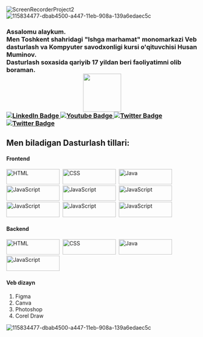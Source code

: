 ![ScreenRecorderProject2](https://github.com/aytishniklar/aytishniklar/assets/161709554/f842071a-4658-47bb-9c58-58d52e1e5d5d)
![115834477-dbab4500-a447-11eb-908a-139a6edaec5c](https://github.com/aytishniklar/aytishniklar/assets/161709554/f66be5f4-d70a-4a6f-b695-eb48043e0428)
<h3>Assalomu alaykum. <br>
Men Toshkent shahridagi "Ishga marhamat" monomarkazi Veb dasturlash va Kompyuter savodxonligi kursi o'qituvchisi Husan Muminov. <br>
Dasturlash soxasida qariyib 17 yildan beri faoliyatimni olib boraman.
  <div id="header" align="center">
  <img src="https://media.giphy.com/media/M9gbBd9nbDrOTu1Mqx/giphy.gif" width="100"/>
</div>
  <div id="badges">
  <a href="https://www.instagram.com/aytishniklaruz">
    <img src="https://img.shields.io/badge/-Instagram-%23E4405F?style=for-the-badge&logo=instagram&logoColor=white" alt="LinkedIn Badge"/>
  </a>
  <a href="https://www.youtube.com/@aytishniklar">
    <img src="https://img.shields.io/badge/YouTube-red?style=for-the-badge&logo=youtube&logoColor=white" alt="Youtube Badge"/>
  </a>
  <a href="https://t.me/aytishniklaruz">
    <img src="https://img.shields.io/badge/Telegram-000?style=for-the-badge&logo=telegram&logoColor=2CA5E0" alt="Twitter Badge"/>
  </a>
     <a href="https://github.com/aytishniklar">
    <img src="https://img.shields.io/badge/GitHub-100000?style=for-the-badge&logo=github&logoColor=white" alt="Twitter Badge"/>
  </a>
</div>
</h3>
<h2>Men biladigan Dasturlash tillari:</h2>
<h4>Frontend</h4>
<div>
  <img src="https://img.shields.io/badge/HTML5-E34F26?style=for-the-badge&logo=html5&logoColor=white" title="HTML5" alt="HTML" width="140" height="40"/>&nbsp;
  <img src="https://img.shields.io/badge/CSS3-1572B6?style=for-the-badge&logo=css3&logoColor=white"  title="CSS3" alt="CSS" width="140" height="40"/>&nbsp;
  <img src="https://img.shields.io/badge/-boostrap-0D1117?style=for-the-badge&logo=bootstrap&labelColor=0D1117" title="Java" alt="Java" width="140" height="40"/>&nbsp;
    <img src="https://img.shields.io/badge/tailwindcss-%2338B2AC.svg?style=for-the-badge&logo=tailwind-css&logoColor=white" title="JavaScript" alt="JavaScript" width="140" height="40"/>&nbsp;
  <img src="https://img.shields.io/badge/JavaScript-F7DF1E?style=for-the-badge&logo=javascript&logoColor=black" title="JavaScript" alt="JavaScript" width="140" height="40"/>&nbsp;
      <img src="https://img.shields.io/badge/React-20232A?style=for-the-badge&logo=react&logoColor=61DAFB" title="JavaScript" alt="JavaScript" width="140" height="40"/>&nbsp;
      <img src="https://img.shields.io/badge/vuejs-%2335495e.svg?style=for-the-badge&logo=vuedotjs&logoColor=%234FC08D" title="JavaScript" alt="JavaScript" width="140" height="40"/>&nbsp;
      <img src="https://img.shields.io/badge/Angular-DD0031?style=for-the-badge&logo=angular&logoColor=white" title="JavaScript" alt="JavaScript" width="140" height="40"/>&nbsp;
      <img src="https://img.shields.io/badge/nestjs-%23E0234E.svg?style=for-the-badge&logo=nestjs&logoColor=white" title="JavaScript" alt="JavaScript" width="140" height="40"/>&nbsp;

</div>
<h4>Backend</h4>
<div>
  <img src="https://img.shields.io/badge/PHP-777BB4?style=for-the-badge&logo=php&logoColor=white" title="HTML5" alt="HTML" width="140" height="40"/>&nbsp;
  <img src="https://img.shields.io/badge/laravel-%23FF2D20.svg?style=for-the-badge&logo=laravel&logoColor=white"  title="CSS3" alt="CSS" width="140" height="40"/>&nbsp;
  <img src="https://img.shields.io/badge/python-3670A0?style=for-the-badge&logo=python&logoColor=ffdd54" title="Java" alt="Java" width="140" height="40"/>&nbsp;
    <img src="https://img.shields.io/badge/django-%23092E20.svg?style=for-the-badge&logo=django&logoColor=white" title="JavaScript" alt="JavaScript" width="140" height="40"/>&nbsp;
</div>
<h4>Veb dizayn</h4>

<ol>
  <li>Figma</li>
  <li>Canva</li>
  <li>Photoshop</li>
  <li>Corel Draw</li>
</ol>

![115834477-dbab4500-a447-11eb-908a-139a6edaec5c](https://github.com/aytishniklar/aytishniklar/assets/161709554/f66be5f4-d70a-4a6f-b695-eb48043e0428)
